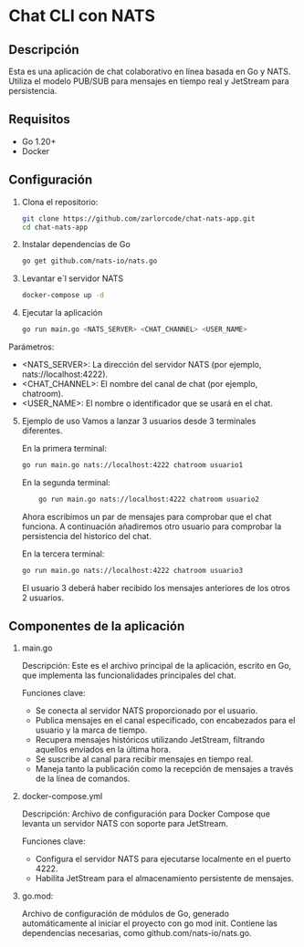 # Chat CLI con NATS

## Descripción
Esta es una aplicación de chat colaborativo en línea basada en Go y NATS. Utiliza el modelo PUB/SUB para mensajes en tiempo real y JetStream para persistencia.

## Requisitos
- Go 1.20+
- Docker

## Configuración
1. Clona el repositorio:
   ```bash
   git clone https://github.com/zarlorcode/chat-nats-app.git
   cd chat-nats-app
   
2. Instalar dependencias de Go
    ```bash
    go get github.com/nats-io/nats.go

3. Levantar e´l servidor NATS
    ```bash
    docker-compose up -d
    
4. Ejecutar la aplicación
    ```bash
    go run main.go <NATS_SERVER> <CHAT_CHANNEL> <USER_NAME>
    
Parámetros:

- <NATS_SERVER>: La dirección del servidor NATS (por ejemplo, nats://localhost:4222).
- <CHAT_CHANNEL>: El nombre del canal de chat (por ejemplo, chatroom).
- <USER_NAME>: El nombre o identificador que se usará en el chat.
    
5. Ejemplo de uso
    Vamos a lanzar 3 usuarios desde 3 terminales diferentes.
    
    En la primera terminal:
    ```bash
    go run main.go nats://localhost:4222 chatroom usuario1 
    ```
    
    En la segunda terminal:
    ```bash
        go run main.go nats://localhost:4222 chatroom usuario2
    ```
    
    Ahora escribimos un par de mensajes para comprobar que el chat funciona.
    A continuación añadiremos otro usuario para comprobar la persistencia del historico del chat.
    
    En la tercera terminal:
    ```bash
    go run main.go nats://localhost:4222 chatroom usuario3
    ```
    
    El usuario 3 deberá haber recibido los mensajes anteriores de los otros 2 usuarios.

## Componentes de la aplicación

1. main.go

    Descripción: Este es el archivo principal de la aplicación, escrito en Go, que implementa las funcionalidades principales del chat.
    
    Funciones clave:

    - Se conecta al servidor NATS proporcionado por el usuario.
    - Publica mensajes en el canal especificado, con encabezados para el usuario y la marca de tiempo.
    - Recupera mensajes históricos utilizando JetStream, filtrando aquellos enviados en la última hora.
    - Se suscribe al canal para recibir mensajes en tiempo real.
    - Maneja tanto la publicación como la recepción de mensajes a través de la línea de comandos.
        
2. docker-compose.yml

    Descripción: Archivo de configuración para Docker Compose que levanta un servidor NATS con soporte para JetStream.
    
    Funciones clave:
    - Configura el servidor NATS para ejecutarse localmente en el puerto 4222.
    - Habilita JetStream para el almacenamiento persistente de mensajes.

3. go.mod:

    Archivo de configuración de módulos de Go, generado automáticamente al iniciar el proyecto con go mod init. Contiene las dependencias necesarias, como github.com/nats-io/nats.go.

    


